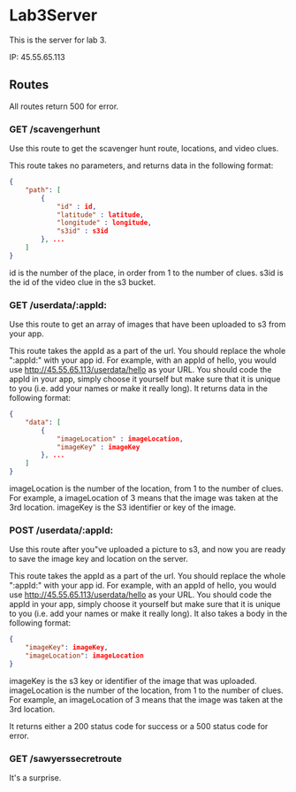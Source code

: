 # Lab3Server
This is the server for lab 3. 

IP: 45.55.65.113

## Routes

All routes return 500 for error. 

### GET /scavengerhunt

Use this route to get the scavenger hunt route, locations, and video clues. 

This route takes no parameters, and returns data in the following format:

``` JSON
{
	"path": [
		{
			"id" : id,
			"latitude" : latitude,
			"longitude" : longitude,
			"s3id" : s3id
		}, ...
	]
}
```

id is the number of the place, in order from 1 to the number of clues. s3id is the id of the video clue in the s3 bucket. 

### GET /userdata/:appId:

Use this route to get an array of images that have been uploaded to s3 from your app. 

This route takes the appId as a part of the url. You should replace the whole ":appId:" with your app id. For example, with an appId of hello, you would use http://45.55.65.113/userdata/hello as your URL. You should code the appId in your app, simply choose it yourself but make sure that it is unique to you (i.e. add your names or make it really long). It returns data in the following format:

``` JSON
{
	"data": [
		{
			"imageLocation" : imageLocation,
			"imageKey" : imageKey
		}, ...
	]
}
```

imageLocation is the number of the location, from 1 to the number of clues. For example, a imageLocation of 3 means that the image was taken at the 3rd location. imageKey is the S3 identifier or key of the image.

### POST /userdata/:appId:

Use this route after you"ve uploaded a picture to s3, and now you are ready to save the image key and location on the server. 

This route takes the appId as a part of the url. You should replace the whole ":appId:" with your app id. For example, with an appId of hello, you would use http://45.55.65.113/userdata/hello as your URL. You should code the appId in your app, simply choose it yourself but make sure that it is unique to you (i.e. add your names or make it really long). It also takes a body in the following format:

``` JSON
{
	"imageKey": imageKey,
	"imageLocation": imageLocation
}
```

imageKey is the s3 key or identifier of the image that was uploaded. imageLocation is the number of the location, from 1 to the number of clues. For example, an imageLocation of 3 means that the image was taken at the 3rd location. 


It returns either a 200 status code for success or a 500 status code for error. 

### GET /sawyerssecretroute

It's a surprise. 

